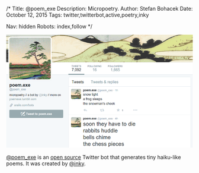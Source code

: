 /*
Title: @poem_exe
Description: Micropoetry.
Author: Stefan Bohacek
Date: October 12, 2015
Tags: twitter,twitterbot,active,poetry,inky

Nav: hidden
Robots: index,follow
*/

[![](/content/bots/twitterbots/images/poem_exe.png)](https://twitter.com/poem_exe)

[@poem_exe](https://twitter.com/poem_exe) is an [open source](https://github.com/inky/bots/tree/develop/poem_exe) Twitter bot that generates tiny haiku-like poems. It was created by [@inky](https://twitter.com/inky).